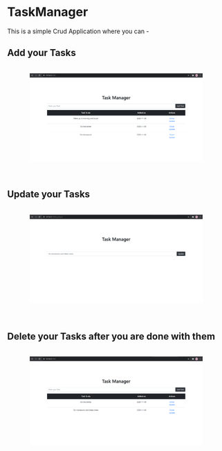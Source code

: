 # TaskManager


This is a simple Crud Application where you can - 

<p></p>
<h2>Add your Tasks</h2>
<br>

<div align="center">
    <img src="/screenshots/Screenshot1.png" width="400px"</img> 
</div>


<p><br></p>
<h2>Update your Tasks</h2>
<br>
<div align="center">
    <img src="/screenshots/Screenshot3.png" width="400px"</img> 
</div>

<p><br></p>
<h2>Delete your Tasks after you are done with them</h2>
<br>
<div align="center">
    <img src="/screenshots/Screenshot2.png" width="400px"</img> 
</div>


